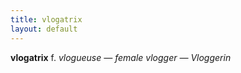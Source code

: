 ```yaml
---
title: vlogatrix
layout: default
---
```


**vlogatrix** f. *vlogueuse — female vlogger — Vloggerin*
